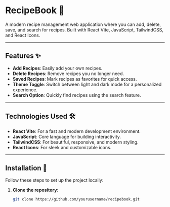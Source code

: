 # RecipeBook 🍴

A modern recipe management web application where you can add, delete, save, and search for recipes. Built with React Vite, JavaScript, TailwindCSS, and React Icons.

---

## Features ✨

- **Add Recipes**: Easily add your own recipes.
- **Delete Recipes**: Remove recipes you no longer need.
- **Saved Recipes**: Mark recipes as favorites for quick access.
- **Theme Toggle**: Switch between light and dark mode for a personalized experience.
- **Search Option**: Quickly find recipes using the search feature.

---

## Technologies Used 🛠

- **React Vite**: For a fast and modern development environment.
- **JavaScript**: Core language for building interactivity.
- **TailwindCSS**: For beautiful, responsive, and modern styling.
- **React Icons**: For sleek and customizable icons.

---

## Installation 🚀

Follow these steps to set up the project locally:

1. **Clone the repository**:
   ```bash
   git clone https://github.com/yourusername/recipebook.git
   ```
